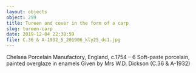 ```yaml
---
layout: objects
object: 259
title: Tureen and cover in the form of a carp
slug: tureen-carp
date: 2019-12-04 22:38:59
file: C.36 & A-1932_5_201906_kly25_dc1.jpg
---
```

Chelsea Porcelain Manufactory,  England, c.1754 – 6  Soft-paste porcelain, painted overglaze in enamels  Given by Mrs W.D. Dickson (C.36 &amp; A-1932)
